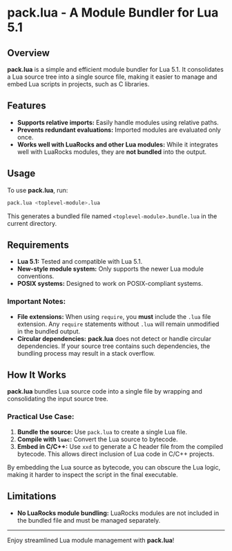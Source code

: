 # pack.lua - A Module Bundler for Lua 5.1

## Overview
**pack.lua** is a simple and efficient module bundler for Lua 5.1. It consolidates a Lua source tree into a single source file, making it easier to manage and embed Lua scripts in projects, such as C libraries.

## Features
- **Supports relative imports:** Easily handle modules using relative paths.
- **Prevents redundant evaluations:** Imported modules are evaluated only once.
- **Works well with LuaRocks and other Lua modules:** While it integrates well with LuaRocks modules, they are **not bundled** into the output.

## Usage
To use **pack.lua**, run:

```bash
pack.lua <toplevel-module>.lua
```

This generates a bundled file named `<toplevel-module>.bundle.lua` in the current directory.

## Requirements
- **Lua 5.1:** Tested and compatible with Lua 5.1.
- **New-style module system:** Only supports the newer Lua module conventions.
- **POSIX systems:** Designed to work on POSIX-compliant systems.

### Important Notes:
- **File extensions:** When using `require`, you **must** include the `.lua` file extension. Any `require` statements without `.lua` will remain unmodified in the bundled output.
- **Circular dependencies:** **pack.lua** does not detect or handle circular dependencies. If your source tree contains such dependencies, the bundling process may result in a stack overflow.

## How It Works
**pack.lua** bundles Lua source code into a single file by wrapping and consolidating the input source tree. 

### Practical Use Case:
1. **Bundle the source:** Use `pack.lua` to create a single Lua file.
2. **Compile with `luac`:** Convert the Lua source to bytecode.
3. **Embed in C/C++:** Use `xxd` to generate a C header file from the compiled bytecode. This allows direct inclusion of Lua code in C/C++ projects.

By embedding the Lua source as bytecode, you can obscure the Lua logic, making it harder to inspect the script in the final executable.

## Limitations
- **No LuaRocks module bundling:** LuaRocks modules are not included in the bundled file and must be managed separately.

---

Enjoy streamlined Lua module management with **pack.lua**!